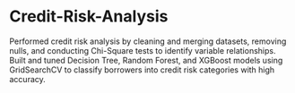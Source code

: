 # Credit-Risk-Analysis
Performed credit risk analysis by cleaning and merging datasets, removing nulls, and conducting Chi-Square tests to identify variable relationships. Built and tuned Decision Tree, Random Forest, and XGBoost models using GridSearchCV to classify borrowers into credit risk categories with high accuracy.
